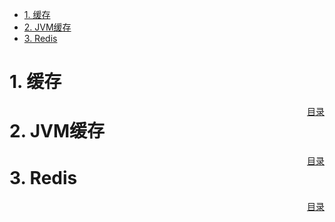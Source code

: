 
<span id="menu"></span>
<!-- TOC -->

- [1. 缓存](#1-缓存)
- [2. JVM缓存](#2-jvm缓存)
- [3. Redis](#3-redis)

<!-- /TOC -->


# 1. 缓存
<a href="#menu" style="float:right">目录</a>

# 2. JVM缓存
<a href="#menu" style="float:right">目录</a>

# 3. Redis
<a href="#menu" style="float:right">目录</a>